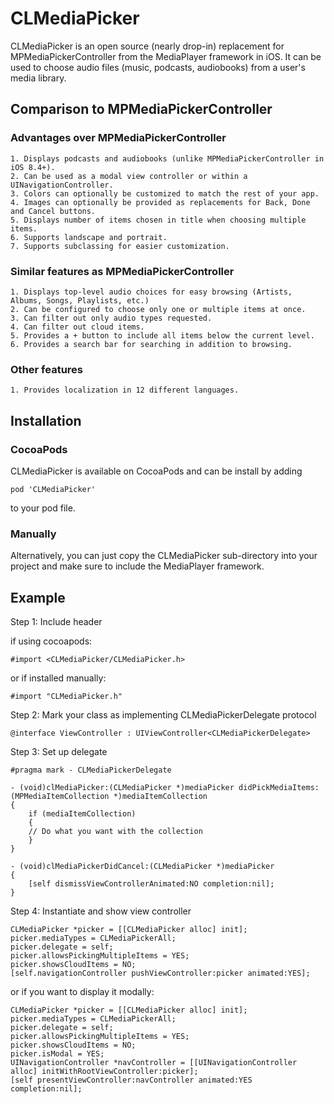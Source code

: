 # CLMediaPicker

CLMediaPicker is an open source (nearly drop-in) replacement for 
MPMediaPickerController from the MediaPlayer framework in iOS. It can 
be used to choose audio files (music, podcasts, audiobooks) from a 
user's media library.

## Comparison to MPMediaPickerController

### Advantages over MPMediaPickerController

    1. Displays podcasts and audiobooks (unlike MPMediaPickerController in iOS 8.4+).
    2. Can be used as a modal view controller or within a UINavigationController.
    3. Colors can optionally be customized to match the rest of your app.
    4. Images can optionally be provided as replacements for Back, Done and Cancel buttons.
    5. Displays number of items chosen in title when choosing multiple items.
    6. Supports landscape and portrait.
    7. Supports subclassing for easier customization.

### Similar features as MPMediaPickerController

    1. Displays top-level audio choices for easy browsing (Artists, Albums, Songs, Playlists, etc.)
    2. Can be configured to choose only one or multiple items at once.
    3. Can filter out only audio types requested.
    4. Can filter out cloud items.
    5. Provides a + button to include all items below the current level.
    6. Provides a search bar for searching in addition to browsing.

### Other features

    1. Provides localization in 12 different languages.

## Installation

### CocoaPods

CLMediaPicker is available on CocoaPods and can be install by adding
```
pod 'CLMediaPicker'
```
to your pod file.

### Manually

Alternatively, you can just copy the CLMediaPicker sub-directory into
your project and make sure to include the MediaPlayer framework.

## Example

Step 1: Include header

if using cocoapods:

```
#import <CLMediaPicker/CLMediaPicker.h>
```

or if installed manually:

```
#import "CLMediaPicker.h"
```

Step 2: Mark your class as implementing CLMediaPickerDelegate protocol

```
@interface ViewController : UIViewController<CLMediaPickerDelegate>
```

Step 3: Set up delegate

```
#pragma mark - CLMediaPickerDelegate

- (void)clMediaPicker:(CLMediaPicker *)mediaPicker didPickMediaItems:(MPMediaItemCollection *)mediaItemCollection
{
    if (mediaItemCollection)
    {
	// Do what you want with the collection
    }
}

- (void)clMediaPickerDidCancel:(CLMediaPicker *)mediaPicker
{
    [self dismissViewControllerAnimated:NO completion:nil];
}

```

Step 4: Instantiate and show view controller

```
CLMediaPicker *picker = [[CLMediaPicker alloc] init];
picker.mediaTypes = CLMediaPickerAll;
picker.delegate = self;
picker.allowsPickingMultipleItems = YES;
picker.showsCloudItems = NO;
[self.navigationController pushViewController:picker animated:YES];
```

or if you want to display it modally:

```
CLMediaPicker *picker = [[CLMediaPicker alloc] init];
picker.mediaTypes = CLMediaPickerAll;
picker.delegate = self;
picker.allowsPickingMultipleItems = YES;
picker.showsCloudItems = NO;
picker.isModal = YES;
UINavigationController *navController = [[UINavigationController alloc] initWithRootViewController:picker];
[self presentViewController:navController animated:YES completion:nil];
```

